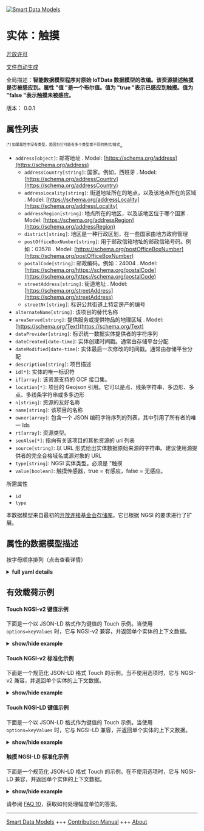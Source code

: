<!-- 10-Header -->  
[![Smart Data Models](https://smartdatamodels.org/wp-content/uploads/2022/01/SmartDataModels_logo.png "Logo")](https://smartdatamodels.org)  
实体：触摸  
=====<!-- /10-Header -->  
<!-- 15-License -->  
[开放许可](https://github.com/smart-data-models//dataModel.OCF/blob/master/Touch/LICENSE.md)  
[文件自动生成](https://docs.google.com/presentation/d/e/2PACX-1vTs-Ng5dIAwkg91oTTUdt8ua7woBXhPnwavZ0FxgR8BsAI_Ek3C5q97Nd94HS8KhP-r_quD4H0fgyt3/pub?start=false&loop=false&delayms=3000#slide=id.gb715ace035_0_60)  
<!-- /15-License -->  
<!-- 20-Description -->  
全局描述：**智能数据模型程序对原始 IoTData 数据模型的改编。该资源描述触摸是否被感应到。属性 "值 "是一个布尔值。值为 "true "表示已感应到触摸。值为 "false "表示触摸未被感应。**  
版本： 0.0.1  
<!-- /20-Description -->  
<!-- 30-PropertiesList -->  

## 属性列表  

<sup><sub>[*] 如果属性中没有类型，是因为它可能有多个类型或不同的格式/模式</sub></sup>。  
- `address[object]`: 邮寄地址  . Model: [https://schema.org/address](https://schema.org/address)	- `addressCountry[string]`: 国家。例如，西班牙  . Model: [https://schema.org/addressCountry](https://schema.org/addressCountry)  
	- `addressLocality[string]`: 街道地址所在的地点，以及该地点所在的区域  . Model: [https://schema.org/addressLocality](https://schema.org/addressLocality)  
	- `addressRegion[string]`: 地点所在的地区，以及该地区位于哪个国家  . Model: [https://schema.org/addressRegion](https://schema.org/addressRegion)  
	- `district[string]`: 地区是一种行政区划，在一些国家由地方政府管理    
	- `postOfficeBoxNumber[string]`: 用于邮政信箱地址的邮政信箱号码。例如：03578  . Model: [https://schema.org/postOfficeBoxNumber](https://schema.org/postOfficeBoxNumber)  
	- `postalCode[string]`: 邮政编码。例如：24004  . Model: [https://schema.org/https://schema.org/postalCode](https://schema.org/https://schema.org/postalCode)  
	- `streetAddress[string]`: 街道地址  . Model: [https://schema.org/streetAddress](https://schema.org/streetAddress)  
	- `streetNr[string]`: 标识公共街道上特定房产的编号    
- `alternateName[string]`: 该项目的替代名称  - `areaServed[string]`: 提供服务或提供物品的地理区域  . Model: [https://schema.org/Text](https://schema.org/Text)- `dataProvider[string]`: 标识统一数据实体提供者的字符序列  - `dateCreated[date-time]`: 实体创建时间戳。通常由存储平台分配  - `dateModified[date-time]`: 实体最后一次修改的时间戳。通常由存储平台分配  - `description[string]`: 项目描述  - `id[*]`: 实体的唯一标识符  - `if[array]`: 该资源支持的 OCF 接口集。  - `location[*]`: 项目的 Geojson 引用。它可以是点、线条字符串、多边形、多点、多线条字符串或多多边形  - `n[string]`: 资源的友好名称  - `name[string]`: 该项目的名称  - `owner[array]`: 包含一个 JSON 编码字符序列的列表，其中引用了所有者的唯一 Ids  - `rt[array]`: 资源类型。  - `seeAlso[*]`: 指向有关该项目的其他资源的 uri 列表  - `source[string]`: 以 URL 形式给出实体数据原始来源的字符串。建议使用源提供者的完全合格域名或源对象的 URL  - `type[string]`: NGSI 实体类型。必须是 "触摸  - `value[boolean]`: 触摸传感器，true = 有感应，false = 无感应。  <!-- /30-PropertiesList -->  
<!-- 35-RequiredProperties -->  
所需属性  
- `id`  - `type`  <!-- /35-RequiredProperties -->  
<!-- 40-RequiredProperties -->  
本数据模型来自最初的[开放连接基金会存储库](https://github.com/openconnectivityfoundation/IoTDataModels)。它已根据 NGSI 的要求进行了扩展。  
<!-- /40-RequiredProperties -->  
<!-- 50-DataModelHeader -->  
## 属性的数据模型描述  
按字母顺序排列（点击查看详情）  
<!-- /50-DataModelHeader -->  
<!-- 60-ModelYaml -->  
<details><summary><strong>full yaml details</strong></summary>    
```yaml  
Touch:    
  description: 'Smart Data Models Program adaptation of the original IoTData data Models. This Resource describes whether a touch has been sensed or not. The Property ''value'' is a boolean. A value of ''true'' means that touch has been sensed. A value of ''false'' means that touch not been sensed. '    
  properties:    
    address:    
      description: The mailing address    
      properties:    
        addressCountry:    
          description: 'The country. For example, Spain'    
          type: string    
          x-ngsi:    
            model: https://schema.org/addressCountry    
            type: Property    
        addressLocality:    
          description: 'The locality in which the street address is, and which is in the region'    
          type: string    
          x-ngsi:    
            model: https://schema.org/addressLocality    
            type: Property    
        addressRegion:    
          description: 'The region in which the locality is, and which is in the country'    
          type: string    
          x-ngsi:    
            model: https://schema.org/addressRegion    
            type: Property    
        district:    
          description: 'A district is a type of administrative division that, in some countries, is managed by the local government'    
          type: string    
          x-ngsi:    
            type: Property    
        postOfficeBoxNumber:    
          description: 'The post office box number for PO box addresses. For example, 03578'    
          type: string    
          x-ngsi:    
            model: https://schema.org/postOfficeBoxNumber    
            type: Property    
        postalCode:    
          description: 'The postal code. For example, 24004'    
          type: string    
          x-ngsi:    
            model: https://schema.org/https://schema.org/postalCode    
            type: Property    
        streetAddress:    
          description: The street address    
          type: string    
          x-ngsi:    
            model: https://schema.org/streetAddress    
            type: Property    
        streetNr:    
          description: Number identifying a specific property on a public street    
          type: string    
          x-ngsi:    
            type: Property    
      type: object    
      x-ngsi:    
        model: https://schema.org/address    
        type: Property    
    alternateName:    
      description: An alternative name for this item    
      type: string    
      x-ngsi:    
        type: Property    
    areaServed:    
      description: The geographic area where a service or offered item is provided    
      type: string    
      x-ngsi:    
        model: https://schema.org/Text    
        type: Property    
    dataProvider:    
      description: A sequence of characters identifying the provider of the harmonised data entity    
      type: string    
      x-ngsi:    
        type: Property    
    dateCreated:    
      description: Entity creation timestamp. This will usually be allocated by the storage platform    
      format: date-time    
      type: string    
      x-ngsi:    
        type: Property    
    dateModified:    
      description: Timestamp of the last modification of the entity. This will usually be allocated by the storage platform    
      format: date-time    
      type: string    
      x-ngsi:    
        type: Property    
    description:    
      description: A description of this item    
      type: string    
      x-ngsi:    
        type: Property    
    id:    
      anyOf:    
        - description: Identifier format of any NGSI entity    
          maxLength: 256    
          minLength: 1    
          pattern: ^[\w\-\.\{\}\$\+\*\[\]`|~^@!,:\\]+$    
          type: string    
          x-ngsi:    
            type: Property    
        - description: Identifier format of any NGSI entity    
          format: uri    
          type: string    
          x-ngsi:    
            type: Property    
      description: Unique identifier of the entity    
      x-ngsi:    
        type: Property    
    if:    
      description: The OCF Interface set supported by this Resource.    
      items:    
        enum:    
          - oic.if.s    
          - oic.if.baseline    
        type: string    
      minItems: 2    
      readOnly: true    
      type: array    
      uniqueItems: true    
      x-ngsi:    
        type: Property    
    location:    
      description: 'Geojson reference to the item. It can be Point, LineString, Polygon, MultiPoint, MultiLineString or MultiPolygon'    
      oneOf:    
        - description: Geojson reference to the item. Point    
          properties:    
            bbox:    
              items:    
                type: number    
              minItems: 4    
              type: array    
            coordinates:    
              items:    
                type: number    
              minItems: 2    
              type: array    
            type:    
              enum:    
                - Point    
              type: string    
          required:    
            - type    
            - coordinates    
          title: GeoJSON Point    
          type: object    
          x-ngsi:    
            type: GeoProperty    
        - description: Geojson reference to the item. LineString    
          properties:    
            bbox:    
              items:    
                type: number    
              minItems: 4    
              type: array    
            coordinates:    
              items:    
                items:    
                  type: number    
                minItems: 2    
                type: array    
              minItems: 2    
              type: array    
            type:    
              enum:    
                - LineString    
              type: string    
          required:    
            - type    
            - coordinates    
          title: GeoJSON LineString    
          type: object    
          x-ngsi:    
            type: GeoProperty    
        - description: Geojson reference to the item. Polygon    
          properties:    
            bbox:    
              items:    
                type: number    
              minItems: 4    
              type: array    
            coordinates:    
              items:    
                items:    
                  items:    
                    type: number    
                  minItems: 2    
                  type: array    
                minItems: 4    
                type: array    
              type: array    
            type:    
              enum:    
                - Polygon    
              type: string    
          required:    
            - type    
            - coordinates    
          title: GeoJSON Polygon    
          type: object    
          x-ngsi:    
            type: GeoProperty    
        - description: Geojson reference to the item. MultiPoint    
          properties:    
            bbox:    
              items:    
                type: number    
              minItems: 4    
              type: array    
            coordinates:    
              items:    
                items:    
                  type: number    
                minItems: 2    
                type: array    
              type: array    
            type:    
              enum:    
                - MultiPoint    
              type: string    
          required:    
            - type    
            - coordinates    
          title: GeoJSON MultiPoint    
          type: object    
          x-ngsi:    
            type: GeoProperty    
        - description: Geojson reference to the item. MultiLineString    
          properties:    
            bbox:    
              items:    
                type: number    
              minItems: 4    
              type: array    
            coordinates:    
              items:    
                items:    
                  items:    
                    type: number    
                  minItems: 2    
                  type: array    
                minItems: 2    
                type: array    
              type: array    
            type:    
              enum:    
                - MultiLineString    
              type: string    
          required:    
            - type    
            - coordinates    
          title: GeoJSON MultiLineString    
          type: object    
          x-ngsi:    
            type: GeoProperty    
        - description: Geojson reference to the item. MultiLineString    
          properties:    
            bbox:    
              items:    
                type: number    
              minItems: 4    
              type: array    
            coordinates:    
              items:    
                items:    
                  items:    
                    items:    
                      type: number    
                    minItems: 2    
                    type: array    
                  minItems: 4    
                  type: array    
                type: array    
              type: array    
            type:    
              enum:    
                - MultiPolygon    
              type: string    
          required:    
            - type    
            - coordinates    
          title: GeoJSON MultiPolygon    
          type: object    
          x-ngsi:    
            type: GeoProperty    
      x-ngsi:    
        type: GeoProperty    
    n:    
      description: Friendly name of the Resource    
      maxLength: 64    
      readOnly: true    
      type: string    
      x-ngsi:    
        type: Property    
    name:    
      description: The name of this item    
      type: string    
      x-ngsi:    
        type: Property    
    owner:    
      description: A List containing a JSON encoded sequence of characters referencing the unique Ids of the owner(s)    
      items:    
        anyOf:    
          - description: Identifier format of any NGSI entity    
            maxLength: 256    
            minLength: 1    
            pattern: ^[\w\-\.\{\}\$\+\*\[\]`|~^@!,:\\]+$    
            type: string    
            x-ngsi:    
              type: Property    
          - description: Identifier format of any NGSI entity    
            format: uri    
            type: string    
            x-ngsi:    
              type: Property    
        description: Unique identifier of the entity    
        x-ngsi:    
          type: Property    
      type: array    
      x-ngsi:    
        type: Property    
    rt:    
      description: The Resource Type.    
      items:    
        enum:    
          - oic.r.sensor.touch    
        maxLength: 64    
        type: string    
      minItems: 1    
      readOnly: true    
      type: array    
      uniqueItems: true    
      x-ngsi:    
        type: Property    
    seeAlso:    
      description: list of uri pointing to additional resources about the item    
      oneOf:    
        - items:    
            format: uri    
            type: string    
          minItems: 1    
          type: array    
        - format: uri    
          type: string    
      x-ngsi:    
        type: Property    
    source:    
      description: 'A sequence of characters giving the original source of the entity data as a URL. Recommended to be the fully qualified domain name of the source provider, or the URL to the source object'    
      type: string    
      x-ngsi:    
        type: Property    
    type:    
      description: NGSI entity type. It has to be Touch    
      enum:    
        - Touch    
      type: string    
      x-ngsi:    
        type: Property    
    value:    
      description: 'The touch sensor, true = sensed, false = not sensed.'    
      readOnly: true    
      type: boolean    
      x-ngsi:    
        type: Property    
  required:    
    - id    
    - type    
  type: object    
  x-derived-from: https://github.com/OpenInterConnect/IoTDataModels/blob/master/TouchResURI.swagger.json    
  x-disclaimer: 'Redistribution and use in source and binary forms, with or without modification, are permitted  provided that the license conditions are met. Copyleft (c) 2022 Contributors to Smart Data Models Program'    
  x-license-url: https://github.com/smart-data-models/dataModel.OCF/blob/master/Touch/LICENSE.md    
  x-model-schema: https://smart-data-models.github.io/dataModel.IoTDataModels/Touch/schema.json    
  x-model-tags: OCF    
  x-version: 0.0.1    
```  
</details>    
<!-- /60-ModelYaml -->  
<!-- 70-MiddleNotes -->  
<!-- /70-MiddleNotes -->  
<!-- 80-Examples -->  
## 有效载荷示例  
#### Touch NGSI-v2 键值示例  
下面是一个以 JSON-LD 格式作为键值的 Touch 示例。当使用 `options=keyValues` 时，它与 NGSI-v2 兼容，并返回单个实体的上下文数据。  
<details><summary><strong>show/hide example</strong></summary>    
```json  
{  
    "id": "urn:ngsi-ld:Touch:id:NIDZ:89728507",  
    "dateCreated": "1971-08-23T11:21:33Z",  
    "dateModified": "2008-10-09T07:54:17Z",  
    "source": "Get similar note head free game. Ago if help blood. Year practice phone without still sport guess exist",  
    "name": "Addr",  
    "alternateName": "Dark fly describe when. Their stand draw expect TV star scienti",  
    "description": "Opportunity financial on sit determine perform process. Tend huge interview before.",  
    "dataProvider": "Account relate structure anyone allow some time.",  
    "owner": [  
        "urn:ngsi-ld:Touch:items:PRIP:81746251",  
        "urn:ngsi-ld:Touch:items:SXPR:59698179"  
    ],  
    "seeAlso": [  
        "urn:ngsi-ld:Touch:items:BMXR:44472001"  
    ],  
    "location": {  
        "type": "Point",  
        "coordinates": [  
            25.6702675,  
            -113.845787  
        ]  
    },  
    "address": {  
        "streetAddress": "Report another gas go. So school job rather.",  
        "addressLocality": "Fall color hard bill wind summer sit. Lawyer follow economic season least. Pressure morning either arm.",  
        "addressRegion": "Production despite very change range society. Country environment poor community we. Recent the least law",  
        "addressCountry": "Notice not bag building structure candidate military. Along let real detail change court",  
        "postalCode": "Sing end adult analysis serious field. Generation help somebody check beyond rule sometimes. Describe every under ",  
        "postOfficeBoxNumber": "Research father your kitchen audience if president. Father act system where voice two idea majority.",  
        "streetNr": "Course prevent organization Democrat believe. Loss once assume player visit. Service career campaign test beyond leader.",  
        "district": "Whatever expect notice answer"  
    },  
    "areaServed": "Staff test exist difficult. Assume tough art meeti",  
    "rt": [  
        "oic.r.sensor.touch"  
    ],  
    "value": true,  
    "n": "Walk where hour mission ok final. Article new she recent enough",  
    "if": [  
        "oic.if.s",  
        "oic.if.baseline"  
    ],  
    "type": "Touch"  
}  
```  
</details>  
#### Touch NGSI-v2 标准化示例  
下面是一个规范化 JSON-LD 格式 Touch 的示例。当不使用选项时，它与 NGSI-v2 兼容，并返回单个实体的上下文数据。  
<details><summary><strong>show/hide example</strong></summary>    
```json  
{  
    "id": "urn:ngsi-ld:Touch:id:NIDZ:89728507",  
    "dateCreated": {  
        "type": "DateTime",  
        "value": "1971-08-23T11:21:33Z"  
    },  
    "dateModified": {  
        "type": "DateTime",  
        "value": "2008-10-09T07:54:17Z"  
    },  
    "source": {  
        "type": "Text",  
        "value": "Get similar note head free game. Ago if help blood. Year practice phone without still sport guess exist"  
    },  
    "name": {  
        "type": "Text",  
        "value": "Addr"  
    },  
    "alternateName": {  
        "type": "Text",  
        "value": "Dark fly describe when. Their stand draw expect TV star scienti"  
    },  
    "description": {  
        "type": "Text",  
        "value": "Opportunity financial on sit determine perform process. Tend huge interview before."  
    },  
    "dataProvider": {  
        "type": "Text",  
        "value": "Account relate structure anyone allow some time."  
    },  
    "owner": {  
        "type": "StructuredValue",  
        "value": [  
            "urn:ngsi-ld:Touch:items:PRIP:81746251",  
            "urn:ngsi-ld:Touch:items:SXPR:59698179"  
        ]  
    },  
    "seeAlso": {  
        "type": "StructuredValue",  
        "value": [  
            "urn:ngsi-ld:Touch:items:BMXR:44472001"  
        ]  
    },  
    "location": {  
        "type": "geo:json",  
        "value": {  
            "type": "Point",  
            "coordinates": [  
                25.6702675,  
                -113.845787  
            ]  
        }  
    },  
    "address": {  
        "type": "StructuredValue",  
        "value": {  
            "streetAddress": "Report another gas go. So school job rather.",  
            "addressLocality": "Fall color hard bill wind summer sit. Lawyer follow economic season least. Pressure morning either arm.",  
            "addressRegion": "Production despite very change range society. Country environment poor community we. Recent the least law",  
            "addressCountry": "Notice not bag building structure candidate military. Along let real detail change court",  
            "postalCode": "Sing end adult analysis serious field. Generation help somebody check beyond rule sometimes. Describe every under ",  
            "postOfficeBoxNumber": "Research father your kitchen audience if president. Father act system where voice two idea majority.",  
            "streetNr": "Course prevent organization Democrat believe. Loss once assume player visit. Service career campaign test beyond leader.",  
            "district": "Whatever expect notice answer"  
        }  
    },  
    "areaServed": {  
        "type": "Text",  
        "value": "Staff test exist difficult. Assume tough art meeti"  
    },  
    "rt": {  
        "type": "StructuredValue",  
        "value": [  
            "oic.r.sensor.touch"  
        ]  
    },  
    "value": {  
        "type": "Boolean",  
        "value": true  
    },  
    "n": {  
        "type": "Text",  
        "value": "Walk where hour mission ok final. Article new she recent enough"  
    },  
    "if": {  
        "type": "StructuredValue",  
        "value": [  
            "oic.if.s",  
            "oic.if.baseline"  
        ]  
    },  
    "type": "Touch"  
}  
```  
</details>  
#### Touch NGSI-LD 键值示例  
下面是一个以 JSON-LD 格式作为键值的 Touch 示例。当使用 `options=keyValues` 时，它与 NGSI-LD 兼容，并返回单个实体的上下文数据。  
<details><summary><strong>show/hide example</strong></summary>    
```json  
{  
    "id": "urn:ngsi-ld:Touch:id:NIDZ:89728507",  
    "dateCreated": "1971-08-23T11:21:33Z",  
    "dateModified": "2008-10-09T07:54:17Z",  
    "source": "Get similar note head free game. Ago if help blood. Year practice phone without still sport guess exist",  
    "name": "Addr",  
    "alternateName": "Dark fly describe when. Their stand draw expect TV star scienti",  
    "description": "Opportunity financial on sit determine perform process. Tend huge interview before.",  
    "dataProvider": "Account relate structure anyone allow some time.",  
    "owner": [  
        "urn:ngsi-ld:Touch:items:PRIP:81746251",  
        "urn:ngsi-ld:Touch:items:SXPR:59698179"  
    ],  
    "seeAlso": [  
        "urn:ngsi-ld:Touch:items:BMXR:44472001"  
    ],  
    "location": {  
        "type": "Point",  
        "coordinates": [  
            25.6702675,  
            -113.845787  
        ]  
    },  
    "address": {  
        "streetAddress": "Report another gas go. So school job rather.",  
        "addressLocality": "Fall color hard bill wind summer sit. Lawyer follow economic season least. Pressure morning either arm.",  
        "addressRegion": "Production despite very change range society. Country environment poor community we. Recent the least law",  
        "addressCountry": "Notice not bag building structure candidate military. Along let real detail change court",  
        "postalCode": "Sing end adult analysis serious field. Generation help somebody check beyond rule sometimes. Describe every under ",  
        "postOfficeBoxNumber": "Research father your kitchen audience if president. Father act system where voice two idea majority.",  
        "streetNr": "Course prevent organization Democrat believe. Loss once assume player visit. Service career campaign test beyond leader.",  
        "district": "Whatever expect notice answer"  
    },  
    "areaServed": "Staff test exist difficult. Assume tough art meeti",  
    "rt": [  
        "oic.r.sensor.touch"  
    ],  
    "value": true,  
    "n": "Walk where hour mission ok final. Article new she recent enough",  
    "if": [  
        "oic.if.s",  
        "oic.if.baseline"  
    ],  
    "type": "Touch",  
    "@context": [  
        "https://smartdatamodels.org/context.jsonld"  
    ]  
}  
```  
</details>  
#### 触摸 NGSI-LD 标准化示例  
下面是一个规范化 JSON-LD 格式 Touch 的示例。在不使用选项时，它与 NGSI-LD 兼容，并返回单个实体的上下文数据。  
<details><summary><strong>show/hide example</strong></summary>    
```json  
{  
    "id": "urn:ngsi-ld:Touch:id:NIDZ:89728507",  
    "dateCreated": {  
        "type": "Property",  
        "value": {  
            "@type": "DateTime",  
            "@value": "1971-08-23T11:21:33Z"  
        }  
    },  
    "dateModified": {  
        "type": "Property",  
        "value": {  
            "@type": "DateTime",  
            "@value": "2008-10-09T07:54:17Z"  
        }  
    },  
    "source": {  
        "type": "Property",  
        "value": "Get similar note head free game. Ago if help blood. Year practice phone without still sport guess exist"  
    },  
    "name": {  
        "type": "Property",  
        "value": "Addr"  
    },  
    "alternateName": {  
        "type": "Property",  
        "value": "Dark fly describe when. Their stand draw expect TV star scienti"  
    },  
    "description": {  
        "type": "Property",  
        "value": "Opportunity financial on sit determine perform process. Tend huge interview before."  
    },  
    "dataProvider": {  
        "type": "Property",  
        "value": "Account relate structure anyone allow some time."  
    },  
    "owner": {  
        "type": "Property",  
        "value": [  
            "urn:ngsi-ld:Touch:items:PRIP:81746251",  
            "urn:ngsi-ld:Touch:items:SXPR:59698179"  
        ]  
    },  
    "seeAlso": {  
        "type": "Property",  
        "value": [  
            "urn:ngsi-ld:Touch:items:BMXR:44472001"  
        ]  
    },  
    "location": {  
        "type": "GeoProperty",  
        "value": {  
            "type": "Point",  
            "coordinates": [  
                25.6702675,  
                -113.845787  
            ]  
        }  
    },  
    "address": {  
        "type": "Property",  
        "value": {  
            "streetAddress": "Report another gas go. So school job rather.",  
            "addressLocality": "Fall color hard bill wind summer sit. Lawyer follow economic season least. Pressure morning either arm.",  
            "addressRegion": "Production despite very change range society. Country environment poor community we. Recent the least law",  
            "addressCountry": "Notice not bag building structure candidate military. Along let real detail change court",  
            "postalCode": "Sing end adult analysis serious field. Generation help somebody check beyond rule sometimes. Describe every under ",  
            "postOfficeBoxNumber": "Research father your kitchen audience if president. Father act system where voice two idea majority.",  
            "streetNr": "Course prevent organization Democrat believe. Loss once assume player visit. Service career campaign test beyond leader.",  
            "district": "Whatever expect notice answer"  
        }  
    },  
    "areaServed": {  
        "type": "Property",  
        "value": "Staff test exist difficult. Assume tough art meeti"  
    },  
    "rt": {  
        "type": "Property",  
        "value": [  
            "oic.r.sensor.touch"  
        ]  
    },  
    "value": {  
        "type": "Property",  
        "value": true  
    },  
    "n": {  
        "type": "Property",  
        "value": "Walk where hour mission ok final. Article new she recent enough"  
    },  
    "if": {  
        "type": "Property",  
        "value": [  
            "oic.if.s",  
            "oic.if.baseline"  
        ]  
    },  
    "type": "Touch",  
    "@context": [  
        "https://smartdatamodels.org/context.jsonld"  
    ]  
}  
```  
</details><!-- /80-Examples -->  
<!-- 90-FooterNotes -->  
<!-- /90-FooterNotes -->  
<!-- 95-Units -->  
请参阅 [FAQ 10](https://smartdatamodels.org/index.php/faqs/)，获取如何处理幅度单位的答案。  
<!-- /95-Units -->  
<!-- 97-LastFooter -->  
---  
[Smart Data Models](https://smartdatamodels.org) +++ [Contribution Manual](https://bit.ly/contribution_manual) +++ [About](https://bit.ly/Introduction_SDM)<!-- /97-LastFooter -->  

